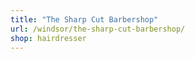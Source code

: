```yaml
---
title: "The Sharp Cut Barbershop"
url: /windsor/the-sharp-cut-barbershop/
shop: hairdresser
---
```

